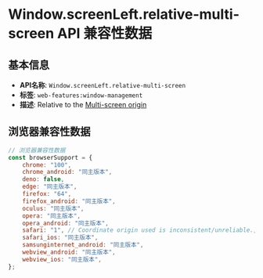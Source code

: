 # Window.screenLeft.relative-multi-screen API 兼容性数据

## 基本信息

- **API名称**: `Window.screenLeft.relative-multi-screen`
- **标签**: `web-features:window-management`
- **描述**: Relative to the [Multi-screen origin](https://developer.mozilla.org/docs/Web/API/Window_Management_API/Multi-screen_origin)

## 浏览器兼容性数据

```javascript
// 浏览器兼容性数据
const browserSupport = {
    chrome: "100",
    chrome_android: "同主版本",
    deno: false,
    edge: "同主版本",
    firefox: "64",
    firefox_android: "同主版本",
    oculus: "同主版本",
    opera: "同主版本",
    opera_android: "同主版本",
    safari: "1", // Coordinate origin used is inconsistent/unreliable.,
    safari_ios: "同主版本",
    samsunginternet_android: "同主版本",
    webview_android: "同主版本",
    webview_ios: "同主版本",
};

```

